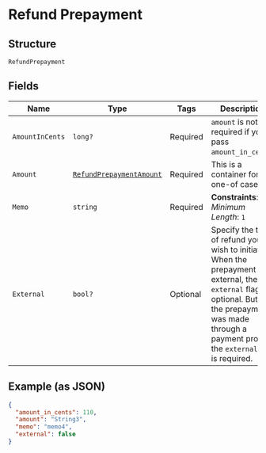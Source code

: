 
# Refund Prepayment

## Structure

`RefundPrepayment`

## Fields

| Name | Type | Tags | Description |
|  --- | --- | --- | --- |
| `AmountInCents` | `long?` | Required | `amount` is not required if you pass `amount_in_cents`. |
| `Amount` | [`RefundPrepaymentAmount`](../../doc/models/containers/refund-prepayment-amount.md) | Required | This is a container for one-of cases. |
| `Memo` | `string` | Required | **Constraints**: *Minimum Length*: `1` |
| `External` | `bool?` | Optional | Specify the type of refund you wish to initiate. When the prepayment is external, the `external` flag is optional. But if the prepayment was made through a payment profile, the `external` flag is required. |

## Example (as JSON)

```json
{
  "amount_in_cents": 110,
  "amount": "String3",
  "memo": "memo4",
  "external": false
}
```

